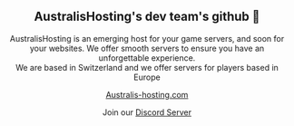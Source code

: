 <div align="center">
  
## AustralisHosting's dev team's github 🙌

AustralisHosting is an emerging host for your game servers, and soon for your websites. We offer smooth servers to ensure you have an unforgettable experience. <br/>
We are based in Switzerland and we offer servers for players based in Europe

[Australis-hosting.com](https://australis-hosting.com)

Join our [Discord Server](https://discord.gg/XfESSugxCv)
